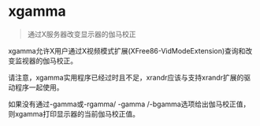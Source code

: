 # xgamma

> 通过X服务器改变显示器的伽马校正

xgamma允许X用户通过X视频模式扩展(XFree86-VidModeExtension)查询和改变监视器的伽马校正。

请注意，xgamma实用程序已经过时且不足，xrandr应该与支持xrandr扩展的驱动程序一起使用。

如果没有通过-gamma或-rgamma/ -gamma /-bgamma选项给出伽马校正值，则xgamma打印显示器的当前伽马校正值。
